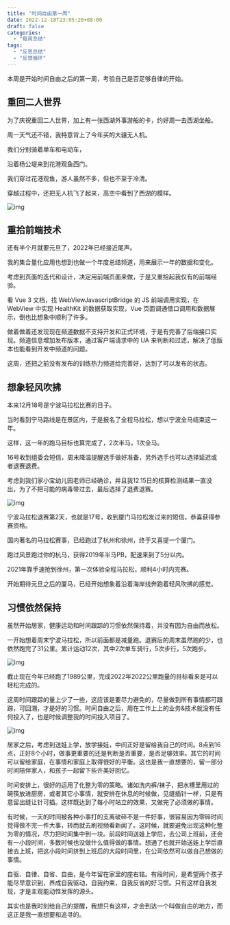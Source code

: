 ```yaml
---
title: "时间自由第一周"
date: 2022-12-18T23:05:20+08:00
draft: false
categories:
  - "每周总结"
tags:
  - "反思总结"
  - "反馈循环"
---
```


本周是开始时间自由之后的第一周，考验自己是否足够自律的开始。



## 重回二人世界

为了庆祝重回二人世界，加上有一张西湖外事游船的卡，约好周一去西湖坐船。

周一天气还不错，我特意背上了今年买的大疆无人机。

我们分别骑着单车和电动车，

沿着杨公堤来到花港观鱼西门。

我们穿过花港观鱼，游人虽然不多，但也不至于冷清。

穿越过程中，还把无人机飞了起来，高空中看到了西湖的模样。

![img](https://cdn.nlark.com/yuque/0/2023/png/177619/1672587210235-65b560da-b49f-4643-9be9-e6976a1f2128.png)



## 重拾前端技术

还有半个月就要元旦了，2022年已经接近尾声。

我的集合量化应用也想到也做一个年度总结频道，用来展示一年的数据和变化。

考虑到页面的迭代和设计，决定用前端页面来做，于是又重拾起我仅有的前端经验。

看 Vue 3 文档，找 WebViewJavascriptBridge 的 JS 前端调用实现，在 WebView 中实现 HealthKit 的数据获取实现，Vue 页面调通借口调用和数据展示，倒也比想象中顺利了许多。

做着做着还发现现在频道数据不支持开发和正式环境，于是有完善了后端接口实现。频道信息增加发布版本，通过客户端请求中的 UA 来判断和过滤，解决了低版本也能看到开发中频道的问题。

这周，还把之前没有发布的训练热力频道给完善好，达到了可以发布的状态。



## 想象轻风吹拂

本来12月18号是宁波马拉松比赛的日子。

当时看到宁马路线是在景区内，于是报名了全程马拉松，想以宁波全马结束这一年。

这样，这一年的跑马目标也算完成了，2次半马，1次全马。

16号收到组委会短信，周末降温提醒选手做好准备，另外选手也可以选择延迟或者退赛退费。

考虑到我们家小宝幼儿园老师已经确诊，并且我12.15日的核算检测结果一直没出，为了不把可能的病毒带过去，最后选择了退费退赛。

![img](https://cdn.nlark.com/yuque/0/2023/png/177619/1672588978516-6606a370-a0dd-4c92-b4ec-7867a2235814.png)



宁波马拉松退赛第2天，也就是17号，收到厦门马拉松发过来的短信，恭喜获得参赛资格。

国内著名的马拉松赛事，已经跑过了杭州和徐州，终于又喜提一个厦门。

跑过风景跑过你的杭马，获得2019年半马PB，配速来到了5分以内。

2021年靠手速抢到徐州，第一次体验全程马拉松，顺利4小时内完赛。

开始期待元旦之后的厦马，已经开始想象着沿着海岸线奔跑着轻风吹拂的感觉。



## 习惯依然保持

虽然开始居家，健康运动和时间跟踪的习惯依然保持着，并没有因为自由而放松。

一开始想着周末宁波马拉松，所以前面都是减量跑。退赛后的周末虽然跑的少，也依然跑完了31公里。累计运动12次，其中2次单车骑行，5次步行，5次跑步。

![img](https://cdn.nlark.com/yuque/0/2023/png/177619/1672621486363-4e147d1e-dcbb-4b51-abe0-24d4fccb6467.png)

截止现在今年已经跑了1989公里，完成2022年2022公里跑量的目标看来是可以轻松完成的。



这周时间跟踪的量上少了一些，这应该是要尽力避免的，尽量做到所有事情都可跟踪，可回溯，才是好的习惯。时间自由之后，用在工作上上的业务&技术就没有任何投入了，也是时候调整我的时间投入项目了。

![img](https://cdn.nlark.com/yuque/0/2023/png/177619/1672620719752-162c262e-0a42-4529-a6be-20d0db754328.png)



居家之后，考虑到送娃上学，放学接娃，中间正好是留给我自己的时间。8点到16点，正好8个小时，做事更重要的还是判断是否重要，是否足够效率。其它的时间可以留给家庭，在事情和家庭上取得很好的平衡。这也是我一直想要的，留一部分时间陪伴家人，和孩子一起留下些许美好回忆。

时间安排上，很好的运用了化整为零的策略。诸如洗内裤/袜子，把水槽里用过的碗筷放进厨房，或者其它小事情，就安排在休息的时候做，见缝插针一样，只是有意留出缝让针可插。这样既达到了每小时站立的效果，又做完了必须做的事情。

有时候，一天的时间被各种小事打的支离破碎不是一件好事，很容易因为零碎时间觉得做不完一件大事，转而就去刷视频看新闻了。这时候，就要避免出现这种化整为零的情况，尽力把时间集中到一块。前段时间送娃上学后，去公司上班前，还会有一小段时间，多数时候也没做什么值得做的事情。想通了也就开始送娃上学后直接去上班，把这小段时间挤到上班后的大段时间里，在公司依然可以做自己想做的事情。

自驱、自律、自省、自由，是今年留在家里的座右铭。有段时间，是希望两个孩子能尽早意识到，养成自我驱动，自我约束，自我反省的好习惯。只有这样自我发现，才是主观能动性发挥的源头。

其实也是我时刻给自己的提醒，我想只有这样，才会到达一个叫做自由的地方，而这正是我一直想要和追寻的。
